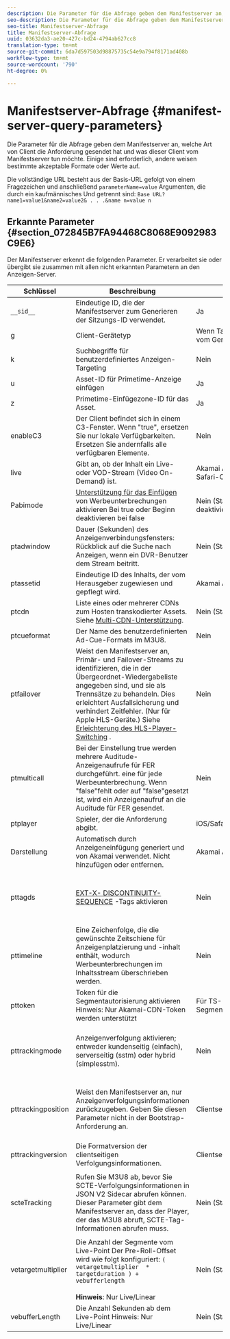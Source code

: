 ```yaml
---
description: Die Parameter für die Abfrage geben dem Manifestserver an, welche Art von Client die Anforderung gesendet hat und was dieser Client vom Manifestserver tun möchte. Einige sind erforderlich, andere weisen bestimmte akzeptable Formate oder Werte auf.
seo-description: Die Parameter für die Abfrage geben dem Manifestserver an, welche Art von Client die Anforderung gesendet hat und was dieser Client vom Manifestserver tun möchte. Einige sind erforderlich, andere weisen bestimmte akzeptable Formate oder Werte auf.
seo-title: Manifestserver-Abfrage
title: Manifestserver-Abfrage
uuid: 03632da3-ae20-427c-bd24-4794ab627cc8
translation-type: tm+mt
source-git-commit: 6da7d597503d98875735c54e9a794f8171ad408b
workflow-type: tm+mt
source-wordcount: '790'
ht-degree: 0%

---
```



# Manifestserver-Abfrage {#manifest-server-query-parameters}

Die Parameter für die Abfrage geben dem Manifestserver an, welche Art von Client die Anforderung gesendet hat und was dieser Client vom Manifestserver tun möchte. Einige sind erforderlich, andere weisen bestimmte akzeptable Formate oder Werte auf.

Die vollständige URL besteht aus der Basis-URL gefolgt von einem Fragezeichen und anschließend `parameterName=value` Argumenten, die durch ein kaufmännisches Und getrennt sind: `Base URL?name1=value1&name2=value2& . . .&name n=value n`

## Erkannte Parameter {#section_072845B7FA94468C8068E9092983C9E6}

Der Manifestserver erkennt die folgenden Parameter. Er verarbeitet sie oder übergibt sie zusammen mit allen nicht erkannten Parametern an den Anzeigen-Server.

| Schlüssel | Beschreibung | Erforderlich | Gültige Werte |
|--- |--- |--- |--- |
| `__sid__` | Eindeutige ID, die der Manifestserver zum Generieren der Sitzungs-ID verwendet. | Ja | Alphanumerisch |
| g | Client-Gerätetyp | Wenn Targeting-Regeln vom Gerätetyp abhängen | Siehe Liste unter [Clienttypen](https://adobeprimetime.zendesk.com) (Zendesk-Zugriff erforderlich) |
| k | Suchbegriffe für benutzerdefiniertes Anzeigen-Targeting | Nein | URL-sichere Zeichenfolge im Format Schlüssel1=Wert1;Schlüssel2=Wert2;. . . |
| u | Asset-ID für Primetime-Anzeige einfügen | Ja | MD5-Hash-Wert |
| z | Primetime-Einfügezone-ID für das Asset. | Ja | Integer |
| enableC3 | Der Client befindet sich in einem C3-Fenster. Wenn &quot;true&quot;, ersetzen Sie nur lokale Verfügbarkeiten. Ersetzen Sie andernfalls alle verfügbaren Elemente. | Nein | Boolesch |
| live | Gibt an, ob der Inhalt ein Live- oder VOD-Stream (Video On-Demand) ist. | Akamai Ad Scaler- oder iOS Safari-Client | Boolesch |
| Pabimode | [Unterstützung für das Einfügen](../../msapi-topics/ms-insert-ads/partial-ad-break-insetion.md) von Werbeunterbrechungen aktivieren Bei true oder Beginn deaktivieren bei false | Nein (Standard ist deaktiviert) | beginn , true oder false |
| ptadwindow | Dauer (Sekunden) des Anzeigenverbindungsfensters: Rückblick auf die Suche nach Anzeigen, wenn ein DVR-Benutzer dem Stream beitritt. | Nein (Standard = 1800) | 0 bis 1800 |
| ptassetid | Eindeutige ID des Inhalts, der vom Herausgeber zugewiesen und gepflegt wird. | Akamai Ad Scaler | URL-sichere Zeichenfolge |
| ptcdn | Liste eines oder mehrerer CDNs zum Hosten transkodierter Assets. Siehe [Multi-CDN-Unterstützung](../../creative-repackaging-service/multi-cdn-supportt.md). | Nein (Standard=Akamai) | Beispiel: Akamai, Level3, Limelight, Comcast |
| ptcueformat | Der Name des benutzerdefinierten Ad-Cue-Formats im M3U8. | Nein | DPISimple, DPIScte35, Elemental, NBC, NFL oder Turner |
| ptfailover | Weist den Manifestserver an, Primär- und Failover-Streams zu identifizieren, die in der Übergeordnet-Wiedergabeliste angegeben sind, und sie als Trennsätze zu behandeln. Dies erleichtert Ausfallsicherung und verhindert Zeitfehler. (Nur für Apple HLS-Geräte.) Siehe [Erleichterung des HLS-Player-Switching](../../msapi-topics/ms-insert-ads/hls-switching-to-failover.md) . | Nein | true |
| ptmulticall | Bei der Einstellung true werden mehrere Auditude-Anzeigenaufrufe für FER durchgeführt. eine für jede Werbeunterbrechung.  Wenn &quot;false&quot;fehlt oder auf &quot;false&quot;gesetzt ist, wird ein Anzeigenaufruf an die Auditude für FER gesendet. | Nein | Boolescher Hinweis:  Folgende Anforderungen: <ul><li>ptcueformat-Parameter muss auf nbc eingestellt sein</li><li>Der Parameter pttimeline wird ignoriert.</li></ul> |
| ptplayer | Spieler, der die Anforderung abgibt. | iOS/Safari | ios-mobileweb |
| Darstellung | Automatisch durch Anzeigeneinfügung generiert und von Akamai verwendet. Nicht hinzufügen oder entfernen. | Akamai Ad Scaler |  |
| pttagds | [EXT-X- DISCONTINUITY- SEQUENCE](https://tools.ietf.org/html/draft-pantos-http-live-streaming-19#section-4.3.3.3) -Tags aktivieren | Nein | true - Der Manifestserver enthält vor dem Inhalt jeder gesendeten m3u8-Datei ein Sequenztag. Wenn der Parameter nicht vorhanden oder nicht &quot;true&quot;ist, enthält der Manifestserver kein Sequenz-Tag. |
| pttimeline | Eine Zeichenfolge, die die gewünschte Zeitschiene für Anzeigenplatzierung und -inhalt enthält, wodurch Werbeunterbrechungen im Inhaltsstream überschrieben werden. | Nein | VOD-Timeline (siehe [VOD-Timeline-Format](../../msapi-topics/ms-changes-vod-timeline/ms-api-timeline-format.md)) |
| pttoken | Token für die Segmentautorisierung aktivieren Hinweis:  Nur Akamai-CDN-Token werden unterstützt | Für TS-Segmentautorisierungstoken | Boolesch |
| pttrackingmode | Anzeigenverfolgung aktivieren; entweder kundenseitig (einfach), serverseitig (sstm) oder hybrid (simplesstm). | Nein | simple , sstm oder simplesstm Hinweis:  Wenn dieser Parameter nicht enthalten ist, wird der Parameter #EX-X-MARKER in das Manifest eingefügt. Siehe [EXT-X-MARKER-Richtlinie](../../msapi-topics/ms-at-effectiveness/ms-api-playlists.md). |
| pttrackingposition | Weist den Manifestserver an, nur Anzeigenverfolgungsinformationen zurückzugeben. Geben Sie diesen Parameter nicht in der Bootstrap-Anforderung an. | Clientseitige Verfolgung | Alphanumerische Anmerkung:  Der Manifestserver ignoriert alle übergebenen Werte. Wenn Sie jedoch eine Null- oder leere Zeichenfolge übergeben, gibt der Manifestserver die M3U8 anstelle der Verfolgungsinformationen zurück. |
| pttrackingversion | Die Formatversion der clientseitigen Verfolgungsinformationen. | Clientseitige Verfolgung | v1, v2, v3 oder vmap |
| scteTracking | Rufen Sie M3U8 ab, bevor Sie SCTE-Verfolgungsinformationen in JSON V2 Sidecar abrufen können.  <br/>Dieser Parameter gibt dem Manifestserver an, dass der Player, der das M3U8 abruft, SCTE-Tag-Informationen abrufen muss. | Nein (Standard:  false ) | true oder false Hinweis:  Die SCTE-35-Daten werden im JSON-Sidecar mit der folgenden Kombination von Abfrage-Parameterwerten zurückgegeben: <ul><li>`ptcueformat=turner | elemental | nfl | DPIScte35` </li><li>pttrackingversion=v2 </li><li>scteTracking=true</li></ul> |
| vetargetmultiplier | Die Anzahl der Segmente vom Live-Point Der Pre-Roll-Offset wird wie folgt konfiguriert:   `(  vetargetmultiplier  *  targetduration ) +  vebufferlength`  <br/><br/>**Hinweis**:  Nur Live/Linear | Nein (Standard:  3.0 ) | Float |
| vebufferLength | Die Anzahl Sekunden ab dem Live-Point Hinweis:  Nur Live/Linear | Nein (Standard:  3.0 ) | Float |
